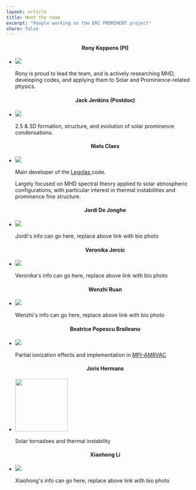 ```yaml
---
layout: article
title: Meet the team
excerpt: "People working on the ERC PROMINENT project"
share: false
---
```


<ul class="th-grid">
  <h4 style="text-align:center">Rony Keppens (PI)</h4>
  <li>
    <a href="ronykeppens"><img src="{{ site.url }}/images/bio-photo-RK.png"></a>
  </li>

  Rony is proud to lead the team, and is actively researching MHD, developing codes, and applying them to Solar and Prominence-related physics.

</ul>



<ul class="th-grid_right">
  <h4 style="text-align:center">Jack Jenkins (Postdoc)</h4>
  <li>
    <a href="jackjenkins"><img src="{{ site.url }}/images/jack_bio_photo_erc.jpg"></a>
  </li>

  2.5 & 3D formation, structure, and evolution of solar prominence condensations.

</ul>


<ul class="th-grid">
  <h4 style="text-align:center">Niels Claes</h4>
  <li>
    <a href="nielsclaes"><img src="{{ site.url }}/images/bio-photo.jpg"></a>
  </li>

  Main developer of the
  <a href="https://github.com/n-claes/legolas">
    Legolas
  </a>
  code. <br>
  
  Largely focused on MHD spectral theory applied to solar atmospheric 
  configurations, with particular interest in thermal instabilities and prominence 
  fine structure.

</ul>


<ul class="th-grid_right">
  <h4 style="text-align:center">Jordi De Jonghe</h4>
  <li>
    <a href="jordidejonghe"><img src="{{ site.url }}/images/bio-photo.jpg"></a>
  </li>

  Jordi's info can go here, replace above link with bio photo

</ul>


<ul class="th-grid">
  <h4 style="text-align:center">Veronika Jercic</h4>
  <li>
    <a href="veronikajercic"><img src="{{ site.url }}/images/bio-photo.jpg"></a>
  </li>

  Veronika's info can go here, replace above link with bio photo

</ul>


<ul class="th-grid_right">
  <h4 style="text-align:center">Wenzhi Ruan</h4>
  <li>
    <a href="wenzhiruan"><img src="{{ site.url }}/images/bio-photo.jpg"></a>
  </li>

  Wenzhi's info can go here, replace above link with bio photo

</ul>


<ul class="th-grid">
  <h4 style="text-align:center">Beatrice Popescu Braileanu</h4>
  <li>
    <a href="beatricebraileanu"><img src="{{ site.url }}/images/bio-photo-bpb.png"></a>
  </li>

  Partial ionization effects and implementation in 
  <a href="http://amrvac.org">
    MPI-AMRVAC
  </a>

</ul>


<ul class="th-grid_right">
  <h4 style="text-align:center">Joris Hermans</h4>
  <li>
    <a href="jorishermans"><img src="{{ site.url }}/images/bio-photo-Joris.jpg" width="140" ></a>
  </li>

  Solar tornadoes and thermal instability

</ul>


<ul class="th-grid">
  <h4 style="text-align:center">Xiaohong Li</h4>
  <li>
    <a href="xiaohongli"><img src="{{ site.url }}/images/bio-photo.jpg"></a>
  </li>

  Xiaohong's info can go here, replace above link with bio photo

</ul>
